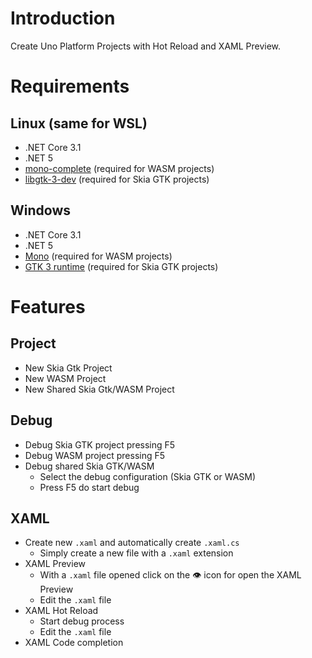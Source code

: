 # Introduction

Create Uno Platform Projects with Hot Reload and XAML Preview.

# Requirements

## Linux (same for WSL)

- .NET Core 3.1
- .NET 5
- [mono-complete](https://platform.uno/docs/articles/get-started-vscode.html#prerequisites) (required for WASM projects)
- [libgtk-3-dev](https://platform.uno/docs/articles/get-started-with-linux.html#setting-up-for-linux) (required for Skia GTK projects)

##  Windows

- .NET Core 3.1
- .NET 5
- [Mono](https://platform.uno/docs/articles/get-started-vscode.html#prerequisites) (required for WASM projects)
- [GTK 3 runtime](https://platform.uno/docs/articles/get-started-with-linux.html#setting-for-windows-and-wsl) (required for Skia GTK projects)

# Features

## Project

- New Skia Gtk Project
- New WASM Project
- New Shared Skia Gtk/WASM Project

## Debug

- Debug Skia GTK project pressing F5
- Debug WASM project pressing F5
- Debug shared Skia GTK/WASM
    - Select the debug configuration (Skia GTK or WASM)
    - Press F5 do start debug

## XAML

- Create new `.xaml` and automatically create `.xaml.cs`
    - Simply create a new file with a `.xaml` extension
- XAML Preview
    - With a `.xaml` file opened click on the 👁️ icon for open the XAML Preview
    - Edit the `.xaml` file
- XAML Hot Reload
    - Start debug process
    - Edit the `.xaml` file
- XAML Code completion
